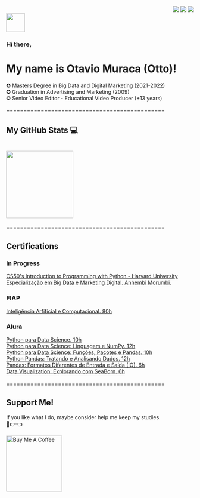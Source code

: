 <div style = "botoes" align="right">
  <a href="https://instagram.com/otaviomuraca" target="_blank"><img src="https://img.shields.io/badge/-Instagram-%23E4405F?style=for-the-badge&logo=instagram&logoColor=white" target="_blank"></a>
  <a href = "mailto:otaviomuraca@gmail.com"><img src="https://img.shields.io/badge/-Gmail-%23333?style=for-the-badge&logo=gmail&logoColor=white" target="_blank"></a>
  <a href="https://www.linkedin.com/in/otaviomuraca/" target="_blank"><img src="https://img.shields.io/badge/-LinkedIn-%230077B5?style=for-the-badge&logo=linkedin&logoColor=white" target="_blank"></a> 
</div>

<div align="left">
   <img src="https://camo.githubusercontent.com/dd8b0601cdfefe534a6a26f4c29c7f8a5fcfc315002655f519c73121f7bad8bc/68747470733a2f2f63646e2e6a7364656c6976722e6e65742f67682f64657669636f6e732f64657669636f6e2f69636f6e732f707974686f6e2f707974686f6e2d6f726967696e616c2e737667" width="50" height="50" data-canonical-src="https://cdn.jsdelivr.net/gh/devicons/devicon/icons/python/python-original.svg" style="max-width: 50%;">  
  
</div>

### Hi there,
# My name is Otavio Muraca (Otto)! 
<div>
✪ Masters Degree in Big Data and Digital Marketing (2021-2022)<br>
✪ Graduation in Advertising and Marketing (2009) <br> 
✪ Senior Video Editor - Educational Video Producer (+13 years)<br>
</div>
<br>
==============================================
<br>


## My GitHub Stats 💻 

<br>
<div align="left">
  <a href="https://github.com/otaviomuraca">
  <img height="180em" src="https://github-readme-stats.vercel.app/api?username=otaviomuraca&show_icons=true&theme=dark&include_all_commits=true&count_private=true"></a>

 </div>

<br>
 ==============================================
<div>
<h2>Certifications</h2>
    <div><h3>In Progress</h3>
</div>
<div class='CS50 PYTHON - HAVARD'>
    <a href='#' target="_blank">CS50's Introduction to Programming with Python - Harvard University</a>
  <br>
  <div class='Pós Graduação Anhembi Morumbi'>
    <a href='#' target="_blank">Especialização em Big Data e Marketing Digital. Anhembi Morumbi.</a>
  
  <br>
    </div>
    <div><h3>FIAP</h3>
</div>
<div class='FIAP'>
    <a href='https://on.fiap.com.br/pluginfile.php/1/local_nanocourses/certificado_nanocourse/36592/8c45b12b4f94d0badd6cd13fb4c6614f/certificado.png' target="_blank">Inteligência Arfificial e Computacional. 80h</a>
  <br>
  <div><h3>Alura</h3>
</div>

<div class='alura'>
  <a href='https://cursos.alura.com.br/certificate/17eec162-9fa9-4a87-80b1-3327bdc7d28c' target="_blank">Python para Data Science. 10h</a>
  <br>
  <a href='https://cursos.alura.com.br/certificate/a539e8c4-b424-4b57-84f1-7a9b725fbcfd' target="_blank">Python para Data Science: Linguagem e NumPy. 12h</a>
  <br>
  <a href='https://cursos.alura.com.br/certificate/8bd81b44-82ab-4de0-b68a-e17e02fba0a0' target="_blank">Python para Data Science: Funções, Pacotes e Pandas. 10h</a>
   <br>
  <a href='https://cursos.alura.com.br/certificate/00a49040-0a7f-4122-9a84-100c2a7467b0' target="_blank">Python Pandas: Tratando e Analisando Dados. 12h</a>
  <br>
  <a href='https://cursos.alura.com.br/certificate/26cb78d4-cec0-4aa5-be87-8348848fa52a' target="_blank">Pandas: Formatos Diferentes de Entrada e Saída (IO). 6h</a>
  <br>
  <a href='https://cursos.alura.com.br/certificate/85f43d58-5173-4c83-afdd-1c8b09f9cbc1' target="_blank">Data Visualization: Explorando com SeaBorn. 6h</a>
  
  </div>
  
</div>

<br>
 ==============================================
<br> 
  
## Support Me!  

<div style = "coffe" align ="left">

If you like what I do, maybe consider help me keep my studies.
<br>🥺👉👈 <br>
<br>
 <a href="https://www.buymeacoffee.com/otaviomuraca" target="_blank"><img src="https://cdn.buymeacoffee.com/buttons/v2/default-blue.png" alt="Buy Me A Coffee" width="150" ></a>
  ####   


